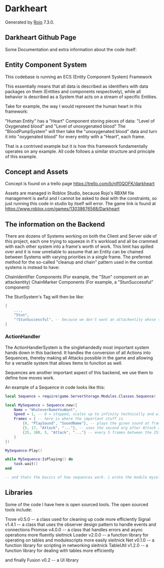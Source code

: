 # Darkheart
Generated by [Rojo](https://github.com/rojo-rbx/rojo) 7.3.0.

## Darkheart Github Page

Some Documentation and extra information about the code itself:

## Entity Component System
This codebase is running an ECS (Entity Component System) Framework

This essentially means that all data is described as identifiers with data packages on them (Entities and components respectively), while all behavior is described as a System that acts on a stream of specific Entities.

Take for example, the way I would represent the human heart in this framework:

"Human Entity" has a "Heart" Component storing pieces of data: "Level of Oxygenated blood" and "Level of unoxygenated blood"
The "BloodPumpSystem" will then take the "unoxygenated blood" data and turn it into "oxygenated blood" for every entity with a "Heart", each frame.

That is a contrived example but it is how this framework fundamentally operates on any example. All code follows a similar structure and principle of this example.

## Concept and Assets
Concept is found on a trello page https://trello.com/b/nIf0QOFK/darkheart

Assets are managed in Roblox Studio, because Rojo's RBXM file management is awful and I cannot be asked to deal with the constraints, so just running this code in studio by itself will error.
The game link is found at https://www.roblox.com/games/13038676568/Darkheart

## The information on the Backend

There are dozens of Systems working on both the Client and Server side of this project, each one trying to squeeze in it's workload and all be crammed with each other system into a frame's worth of work.
This limit has spilled over and it is now unreliable to assume that an Entity can be chained between Systems with varying priorities in a single frame. The preferred method for the so-called "cleanup and chain" pattern used in
the combat systems is instead to have:

ChainIdentifier Components (For example, the "Stun" component on an attackentity)
ChainMarker Components (For example, a "StunSuccessful" component)

The StunSystem's Tag will then be like:

```lua
{
    ...,
    "Stun",
    "!StunSuccessful", -- because we don't want an attackentity whose stun is already processed, we can't rely on the attackentity existing for only 1 frame as combat chain takes more than 1 frame to perform.
}
```

### ActionHandler

The ActionHandlerSystem is the singlehandedly most important system hands down in this backend.
It handles the conversion of all Actions into Sequences, thereby making all Attacks possible in the game and allowing for a versatile system that allows items to function as well.

Sequences are another important aspect of this backend, we use them to define how moves work.

An example of a Sequence in code looks like this:

```lua
local Sequence = require(game.ServerStorage.Modules.Classes.Sequence)

local MySequence = Sequence.new({
    Name = "WhateverNameYouWant",
    Speed = 1, -- 0 = stopped, scales up to infinity technically and will run faster
    Frames = { -- here is where the important stuff is
        {0, "PlaySound", "SoundName"}, -- plays the given sound at frame 0 with the Action's UserEntity as a preset
        {5, 17, "Attack", "..."}, -- uses the second arg after Attack as an identifer for an attack table in the AttackInformation. the "5, 17" here means it will run the attack for all frames between 5 and 17
        {25, 100, 5, "Attack", "..."} -- every 5 frames between the 25th and 100th frame after playing the Sequence, runs the supplied attack
    }
})

MySequence:Play()

while MySequence:IsPlaying() do
    task.wait()
end

-- and thats the basics of how sequences work. i wrote the module myself.
```

## Libraries
Some of the code I have here is open sourced tools.
The open sourced tools include:

Trove v0.5.0 -- a class used for cleaning up code more efficiently
Signal v1.4.1 -- a class that uses the observer design pattern to handle events and connections
Promise v4.0.0 -- a class that handles errors and async operations more fluently
sleitnick Loader v2.0.0 -- a function library for operating on tables and modulescripts more easily
sleitnick Net v0.1.0 -- a function library for scripting in networking
sleitnick TableUtil v1.2.0 -- a function library for dealing with tables more efficiently

and finally
Fusion v0.2 -- a UI library